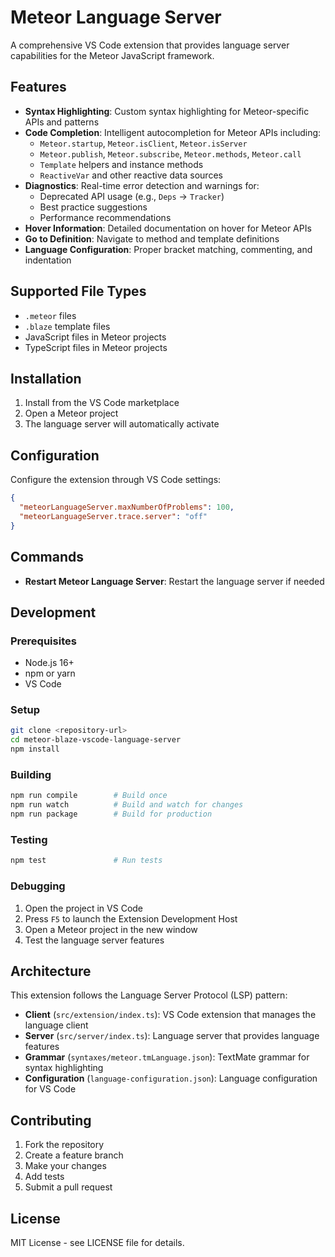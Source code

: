 # Meteor Language Server

A comprehensive VS Code extension that provides language server capabilities for the Meteor JavaScript framework.

## Features

- **Syntax Highlighting**: Custom syntax highlighting for Meteor-specific APIs and patterns
- **Code Completion**: Intelligent autocompletion for Meteor APIs including:
  - `Meteor.startup`, `Meteor.isClient`, `Meteor.isServer`
  - `Meteor.publish`, `Meteor.subscribe`, `Meteor.methods`, `Meteor.call`
  - `Template` helpers and instance methods
  - `ReactiveVar` and other reactive data sources
- **Diagnostics**: Real-time error detection and warnings for:
  - Deprecated API usage (e.g., `Deps` → `Tracker`)
  - Best practice suggestions
  - Performance recommendations
- **Hover Information**: Detailed documentation on hover for Meteor APIs
- **Go to Definition**: Navigate to method and template definitions
- **Language Configuration**: Proper bracket matching, commenting, and indentation

## Supported File Types

- `.meteor` files
- `.blaze` template files
- JavaScript files in Meteor projects
- TypeScript files in Meteor projects

## Installation

1. Install from the VS Code marketplace
2. Open a Meteor project
3. The language server will automatically activate

## Configuration

Configure the extension through VS Code settings:

```json
{
  "meteorLanguageServer.maxNumberOfProblems": 100,
  "meteorLanguageServer.trace.server": "off"
}
```

## Commands

- **Restart Meteor Language Server**: Restart the language server if needed

## Development

### Prerequisites

- Node.js 16+
- npm or yarn
- VS Code

### Setup

```bash
git clone <repository-url>
cd meteor-blaze-vscode-language-server
npm install
```

### Building

```bash
npm run compile        # Build once
npm run watch          # Build and watch for changes
npm run package        # Build for production
```

### Testing

```bash
npm test               # Run tests
```

### Debugging

1. Open the project in VS Code
2. Press `F5` to launch the Extension Development Host
3. Open a Meteor project in the new window
4. Test the language server features

## Architecture

This extension follows the Language Server Protocol (LSP) pattern:

- **Client** (`src/extension/index.ts`): VS Code extension that manages the language client
- **Server** (`src/server/index.ts`): Language server that provides language features
- **Grammar** (`syntaxes/meteor.tmLanguage.json`): TextMate grammar for syntax highlighting
- **Configuration** (`language-configuration.json`): Language configuration for VS Code

## Contributing

1. Fork the repository
2. Create a feature branch
3. Make your changes
4. Add tests
5. Submit a pull request

## License

MIT License - see LICENSE file for details.

